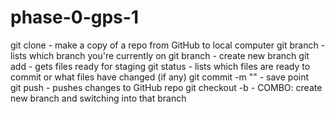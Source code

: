 # phase-0-gps-1

git clone - make a copy of a repo from GitHub to local computer
git branch - lists which branch you're currently on 
git branch <newbranch> - create new branch
git add - gets files ready for staging
git status - lists which files are ready to commit or what files have changed (if any)
git commit -m "<msg>" - save point  
git push - pushes changes to GitHub repo
git checkout -b <newbranch> - COMBO: create new branch and switching into that branch
